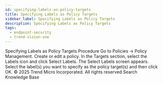 ```yaml
---
id: specifying-labels-as-policy-targets
title: Specifying Labels as Policy Targets
sidebar_label: Specifying Labels as Policy Targets
description: Specifying Labels as Policy Targets
tags:
  - endpoint-security
  - trend-vision-one
---
```


 Specifying Labels as Policy Targets Procedure Go to Policies → Policy Management. Create or edit a policy. In the Targets section, select the Labels icon and click Select Labels. The Select Labels screen appears. Select the label(s) you want to specify as the policy target(s) and then click OK. © 2025 Trend Micro Incorporated. All rights reserved.Search Knowledge Base